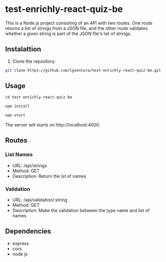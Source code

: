 # test-enrichly-react-quiz-be

This is a Node.js project consisting of an API with two routes. One route returns a list of strings from a JSON file, and the other route validates whether a given string is part of the JSON file's list of strings.

## Instalattion

1. Clone the repository:

```bash
git clone https://github.com/lgventura/test-enrichly-react-quiz-be.git
```

## Usage

```javascript
cd test-enrichly-react-quiz-be

npm install

npm start

```

The server will starts on http://localhost:4000.

## Routes

### List Names

- URL: /api/strings
- Method: GET
- Description: Return the ist of names

### Validation

- URL: /api/validation/:string
- Method: GET
- Description: Make the validation between the type name and list of names

## Dependencies

- express
- cors
- node js
